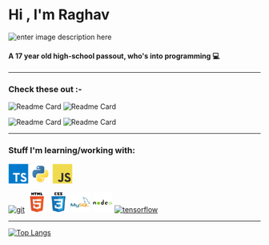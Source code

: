 




<h1 align="left">Hi , I'm Raghav</h1>  

![enter image description here](https://github.com/mayankchaudhary26/Cool-Readme-ideas/raw/master/data/night%20code.gif)
<h4 align="left">A 17 year old high-school passout, who's into programming 💻</h3>  
  
----
### Check these out :-

![Readme Card](https://github-readme-stats-eight-theta.vercel.app/api/pin/?username=shady2kover&repo=naive-bayers-sentiment-analysis)
![Readme Card](https://github-readme-stats-eight-theta.vercel.app/api/pin/?username=shady2kover&repo=deep-learning-traffic-signs)


![Readme Card](https://github-readme-stats-eight-theta.vercel.app/api/pin/?username=shady2kover&repo=web-piano-react)
![Readme Card](https://github-readme-stats-eight-theta.vercel.app/api/pin/?username=shady2kover&repo=pathfinder-astar)

----
  
<h3 align="left">Stuff I'm learning/working with:</h3>
<p align="left">
  <a href="https://www.typescriptlang.org/" target="_blank" rel="noreferrer"><img src="https://raw.githubusercontent.com/devicons/devicon/master/icons/typescript/typescript-original.svg" alt="typescript" width="40" height="40"/></a> <a href="https://www.python.org" target="_blank" rel="noreferrer"> <img src="https://raw.githubusercontent.com/devicons/devicon/master/icons/python/python-original.svg" alt="python" width="40" height="40"/></a> <a href="https://developer.mozilla.org/en-US/docs/Web/JavaScript" target="_blank" rel="noreferrer"> <img src="https://raw.githubusercontent.com/devicons/devicon/master/icons/javascript/javascript-original.svg" alt="javascript" width="40" height="40"/> </a>
</p>
  <a href="https://git-scm.com/" target="_blank" rel="noreferrer"><img src="https://www.vectorlogo.zone/logos/git-scm/git-scm-icon.svg" alt="git" width="40" height="40"/></a>
  <a href="https://www.w3.org/html/" target="_blank" rel="noreferrer"><img src="https://raw.githubusercontent.com/devicons/devicon/master/icons/html5/html5-original-wordmark.svg" alt="html5" width="40" height="40"/></a>
    <a href="https://www.w3schools.com/css/" target="_blank" rel="noreferrer"><img src="https://raw.githubusercontent.com/devicons/devicon/master/icons/css3/css3-original-wordmark.svg" alt="css3" width="40" height="40"/></a> <a href="https://www.mysql.com/" target="_blank" rel="noreferrer"><img src="https://raw.githubusercontent.com/devicons/devicon/master/icons/mysql/mysql-original-wordmark.svg" alt="mysql" width="40" height="40"/></a>                        
  <a href="https://nodejs.org" target="_blank" rel="noreferrer"><img src="https://raw.githubusercontent.com/devicons/devicon/master/icons/nodejs/nodejs-original-wordmark.svg" alt="nodejs" width="40" height="40"/></a>
    <a href="https://www.tensorflow.org" target="_blank" rel="noreferrer"><img src="https://www.vectorlogo.zone/logos/tensorflow/tensorflow-icon.svg" alt="tensorflow" width="40" height="40"/></a>

<br>

----



[![Top Langs](https://github-readme-stats-eight-theta.vercel.app/api/top-langs/?username=shady2kover&layout=compact&hide=rust)](https://github.com/anuraghazra/github-readme-stats)
